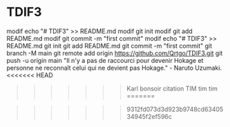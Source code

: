 # TDIF3
modif
echo "# TDIF3" >> README.md modif
git init modif
git add README.md modif
git commit -m "first commit" modif
echo "# TDIF3" >> README.md
git init
git add README.md
git commit -m "first commit"
git branch -M main
git remote add origin https://github.com/Qrtgo/TDIF3.git
git push -u origin main
"Il n'y a pas de raccourci pour devenir Hokage et personne ne reconnaît celui qui ne devient pas Hokage." - Naruto Uzumaki.
<<<<<<< HEAD
>>>>>>> Karl
bonsoir citation TIM tim tim
=======

>>>>>>> 9312fd073d3d923b9748cd6340534945f2ef596c
